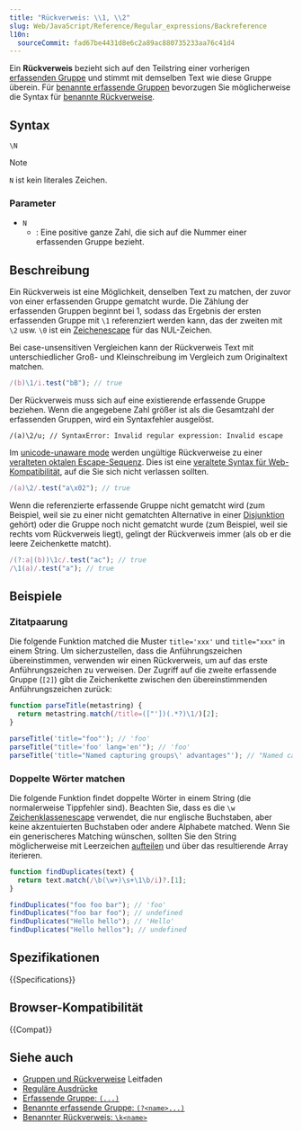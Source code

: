 ```yaml
---
title: "Rückverweis: \\1, \\2"
slug: Web/JavaScript/Reference/Regular_expressions/Backreference
l10n:
  sourceCommit: fad67be4431d8e6c2a89ac880735233aa76c41d4
---
```


Ein **Rückverweis** bezieht sich auf den Teilstring einer vorherigen [erfassenden Gruppe](/de/docs/Web/JavaScript/Reference/Regular_expressions/Capturing_group) und stimmt mit demselben Text wie diese Gruppe überein. Für [benannte erfassende Gruppen](/de/docs/Web/JavaScript/Reference/Regular_expressions/Named_capturing_group) bevorzugen Sie möglicherweise die Syntax für [benannte Rückverweise](/de/docs/Web/JavaScript/Reference/Regular_expressions/Named_backreference).

## Syntax

```regex
\N
```

> [!NOTE]
> `N` ist kein literales Zeichen.

### Parameter

- `N`
  - : Eine positive ganze Zahl, die sich auf die Nummer einer erfassenden Gruppe bezieht.

## Beschreibung

Ein Rückverweis ist eine Möglichkeit, denselben Text zu matchen, der zuvor von einer erfassenden Gruppe gematcht wurde. Die Zählung der erfassenden Gruppen beginnt bei 1, sodass das Ergebnis der ersten erfassenden Gruppe mit `\1` referenziert werden kann, das der zweiten mit `\2` usw. `\0` ist ein [Zeichenescape](/de/docs/Web/JavaScript/Reference/Regular_expressions/Character_escape) für das NUL-Zeichen.

Bei case-unsensitiven Vergleichen kann der Rückverweis Text mit unterschiedlicher Groß- und Kleinschreibung im Vergleich zum Originaltext matchen.

```js
/(b)\1/i.test("bB"); // true
```

Der Rückverweis muss sich auf eine existierende erfassende Gruppe beziehen. Wenn die angegebene Zahl größer ist als die Gesamtzahl der erfassenden Gruppen, wird ein Syntaxfehler ausgelöst.

```js-nolint example-bad
/(a)\2/u; // SyntaxError: Invalid regular expression: Invalid escape
```

Im [unicode-unaware mode](/de/docs/Web/JavaScript/Reference/Global_Objects/RegExp/unicode#unicode-aware_mode) werden ungültige Rückverweise zu einer [veralteten oktalen Escape-Sequenz](/de/docs/Web/JavaScript/Reference/Deprecated_and_obsolete_features#escape_sequences). Dies ist eine [veraltete Syntax für Web-Kompatibilität](/de/docs/Web/JavaScript/Reference/Deprecated_and_obsolete_features#regexp), auf die Sie sich nicht verlassen sollten.

```js
/(a)\2/.test("a\x02"); // true
```

Wenn die referenzierte erfassende Gruppe nicht gematcht wird (zum Beispiel, weil sie zu einer nicht gematchten Alternative in einer [Disjunktion](/de/docs/Web/JavaScript/Reference/Regular_expressions/Disjunction) gehört) oder die Gruppe noch nicht gematcht wurde (zum Beispiel, weil sie rechts vom Rückverweis liegt), gelingt der Rückverweis immer (als ob er die leere Zeichenkette matcht).

```js
/(?:a|(b))\1c/.test("ac"); // true
/\1(a)/.test("a"); // true
```

## Beispiele

### Zitatpaarung

Die folgende Funktion matched die Muster `title='xxx'` und `title="xxx"` in einem String. Um sicherzustellen, dass die Anführungszeichen übereinstimmen, verwenden wir einen Rückverweis, um auf das erste Anführungszeichen zu verweisen. Der Zugriff auf die zweite erfassende Gruppe (`[2]`) gibt die Zeichenkette zwischen den übereinstimmenden Anführungszeichen zurück:

```js
function parseTitle(metastring) {
  return metastring.match(/title=(["'])(.*?)\1/)[2];
}

parseTitle('title="foo"'); // 'foo'
parseTitle("title='foo' lang='en'"); // 'foo'
parseTitle('title="Named capturing groups\' advantages"'); // "Named capturing groups' advantages"
```

### Doppelte Wörter matchen

Die folgende Funktion findet doppelte Wörter in einem String (die normalerweise Tippfehler sind). Beachten Sie, dass es die `\w` [Zeichenklassenescape](/de/docs/Web/JavaScript/Reference/Regular_expressions/Character_class_escape) verwendet, die nur englische Buchstaben, aber keine akzentuierten Buchstaben oder andere Alphabete matched. Wenn Sie ein generischeres Matching wünschen, sollten Sie den String möglicherweise mit Leerzeichen [aufteilen](/de/docs/Web/JavaScript/Reference/Global_Objects/String/split) und über das resultierende Array iterieren.

```js
function findDuplicates(text) {
  return text.match(/\b(\w+)\s+\1\b/i)?.[1];
}

findDuplicates("foo foo bar"); // 'foo'
findDuplicates("foo bar foo"); // undefined
findDuplicates("Hello hello"); // 'Hello'
findDuplicates("Hello hellos"); // undefined
```

## Spezifikationen

{{Specifications}}

## Browser-Kompatibilität

{{Compat}}

## Siehe auch

- [Gruppen und Rückverweise](/de/docs/Web/JavaScript/Guide/Regular_expressions/Groups_and_backreferences) Leitfaden
- [Reguläre Ausdrücke](/de/docs/Web/JavaScript/Reference/Regular_expressions)
- [Erfassende Gruppe: `(...)`](/de/docs/Web/JavaScript/Reference/Regular_expressions/Capturing_group)
- [Benannte erfassende Gruppe: `(?<name>...)`](/de/docs/Web/JavaScript/Reference/Regular_expressions/Named_capturing_group)
- [Benannter Rückverweis: `\k<name>`](/de/docs/Web/JavaScript/Reference/Regular_expressions/Named_backreference)
